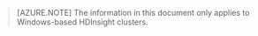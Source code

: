 > [AZURE.NOTE]
> The information in this document only applies to Windows-based HDInsight clusters.
> 
>